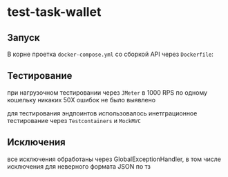 # test-task-wallet

## Запуск

В корне проетка `docker-compose.yml` со сборкой API через `Dockerfile`:

## Тестирование

при нагрузочном тестировании через `JMeter` в 1000 RPS по одному кошельку никаких 50X ошибок не было выявлено

для тестирования эндпоинтов использовалось инетграционное тестирование через `Testcontainers` и `MockMVC`

## Исключения

все исключения обработаны через GlobalExceptionHandler, в том числе исключения для неверного формата JSON по тз
